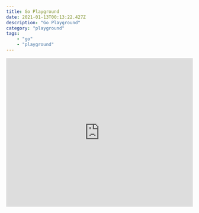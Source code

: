 ```yaml
---
title: Go Playground
date: 2021-01-13T00:13:22.427Z
description: "Go Playground"
category: "playground"
tags:
    - "go"
    - "playground"
---
```

<div style="position: relative; width: 100%; height: 0; padding-bottom: 80%;">
<iframe src="https://play.golang.org/" frameborder="0" allowfullscreen style="position: absolute; top: 0; left: 0; width: 100%; height: 100%;"></iframe>
</div>